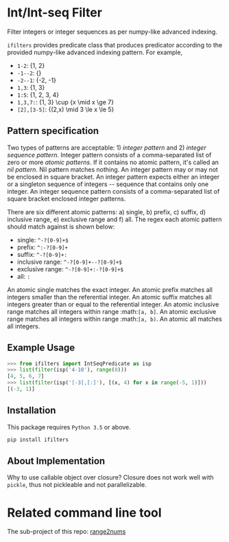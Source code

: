 Int/Int-seq Filter
==================

Filter integers or integer sequences as per numpy-like advanced indexing.

`ifilters` provides predicate class that produces predicator according to
the provided numpy-like advanced indexing pattern. For example,

- `1-2`: \{1, 2\}
- `-1--2`: \{\}
- `-2--1`: \{-2, -1\}
- `1,3`: \{1, 3\}
- `1:5`: \{1, 2, 3, 4\}
- `1,3,7:`: \{1, 3\} \cup \{x \mid x \ge 7\}
- `[2],[3-5]`: \{(2,x) \mid 3 \le x \le 5\}

Pattern specification
---------------------

Two types of patterns are acceptable: 1) *integer pattern* and 2) *integer
sequence pattern*. Integer pattern consists of a comma-separated list of
zero or more *atomic patterns*. If it contains no atomic pattern, it's called
an *nil pattern*. Nil pattern matches nothing. An integer pattern may or may
not be enclosed in square bracket. An integer pattern expects either an integer
or a singleton sequence of integers -- sequence that contains only one integer.
An integer sequence pattern consists of a comma-separated list of square
bracket enclosed integer patterns.

There are six different atomic patterns: a) single, b) prefix, c) suffix,
d) inclusive range, e) exclusive range and f) all. The regex each atomic
pattern should match against is shown below:

- single: `^-?[0-9]+$`
- prefix: `^:-?[0-9]+`
- suffix: `^-?[0-9]+:`
- inclusive range: `^-?[0-9]+--?[0-9]+$`
- exclusive range: `^-?[0-9]+:-?[0-9]+$`
- all: `:`

An atomic single matches the exact integer. An atomic prefix matches all
integers smaller than the referential integer. An atomic suffix matches all
integers greater than or equal to the referential integer. An atomic inclusive
range matches all integers within range :math:`[a, b]`. An atomic exclusive
range matches all integers within range :math:`[a, b)`. An atomic all matches
all integers.

Example Usage
-------------

```python
>>> from ifilters import IntSeqPredicate as isp
>>> list(filter(isp('4-10'), range(8)))
[4, 5, 6, 7]
>>> list(filter(isp('[-3],[:]'), [(x, 4) for x in range(-5, 1)]))
[(-3, 1)]
```

Installation
------------

This package requires `Python 3.5` or above.


```bash
pip install ifilters
```


About Implementation
--------------------

Why to use callable object over closure?
Closure does not work well with `pickle`, thus not pickleable and not parallelizable.



Related command line tool
=========================

The sub-project of this repo: [range2nums](https://github.com/kkew3/range2nums.git)
